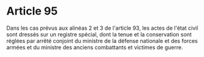# Article 95

Dans les cas prévus aux alinéas 2 et 3 de l'article 93, les actes de l'état civil sont dressés sur un registre spécial, dont la tenue et la conservation sont réglées par arrêté conjoint du ministre de la défense nationale et des forces armées et du ministre des anciens combattants et victimes de guerre.
